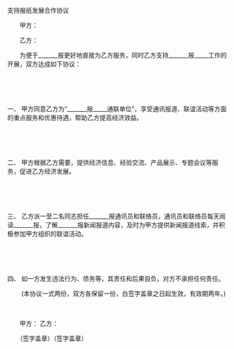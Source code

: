 



支持报纸发展合作协议



 

　　甲方：

　　乙方：　　　　

　　为便于_______报更好地直接为乙方服务，同时乙方支持_______报_____工作的开展，双方达成如下协议：

　　

　　

一、
甲方同意乙方为“_______报_____通联单位”，享受通讯报道、联谊活动等方面的重点服务和优惠待遇，帮助乙方提高经济效益。

　　

　　

二、
甲方根据乙方需要，提供经济信息、经验交流、产品展示、专题会议等服务，促进乙方经济发展。

　　

　　

三、
乙方派一至二名同志担任_______报通讯员和联络员，通讯员和联络员每天阅读_______报，了解_______报新闻报道内容，及时为甲方提供新闻报道线索，并积极参加甲方组织的联谊活动。

　　

　　

四、
如一方发生违法行为、债务等，其责任和后果自负，对方不承担任何责任。

　　 (本协议一式两份，双方各保留一份，白签字盖章之日起生效，有效期两年。)　

　　　 

　　甲方： 乙方：

　　（签字盖章）（签字盖章）